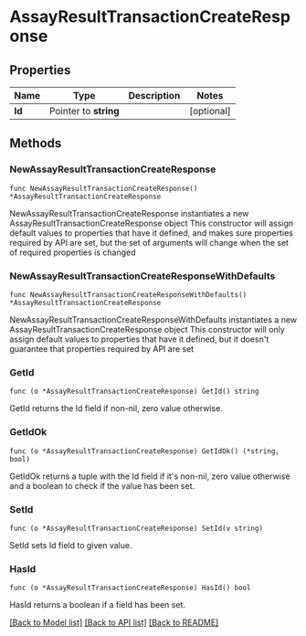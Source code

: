 # AssayResultTransactionCreateResponse

## Properties

Name | Type | Description | Notes
------------ | ------------- | ------------- | -------------
**Id** | Pointer to **string** |  | [optional] 

## Methods

### NewAssayResultTransactionCreateResponse

`func NewAssayResultTransactionCreateResponse() *AssayResultTransactionCreateResponse`

NewAssayResultTransactionCreateResponse instantiates a new AssayResultTransactionCreateResponse object
This constructor will assign default values to properties that have it defined,
and makes sure properties required by API are set, but the set of arguments
will change when the set of required properties is changed

### NewAssayResultTransactionCreateResponseWithDefaults

`func NewAssayResultTransactionCreateResponseWithDefaults() *AssayResultTransactionCreateResponse`

NewAssayResultTransactionCreateResponseWithDefaults instantiates a new AssayResultTransactionCreateResponse object
This constructor will only assign default values to properties that have it defined,
but it doesn't guarantee that properties required by API are set

### GetId

`func (o *AssayResultTransactionCreateResponse) GetId() string`

GetId returns the Id field if non-nil, zero value otherwise.

### GetIdOk

`func (o *AssayResultTransactionCreateResponse) GetIdOk() (*string, bool)`

GetIdOk returns a tuple with the Id field if it's non-nil, zero value otherwise
and a boolean to check if the value has been set.

### SetId

`func (o *AssayResultTransactionCreateResponse) SetId(v string)`

SetId sets Id field to given value.

### HasId

`func (o *AssayResultTransactionCreateResponse) HasId() bool`

HasId returns a boolean if a field has been set.


[[Back to Model list]](../README.md#documentation-for-models) [[Back to API list]](../README.md#documentation-for-api-endpoints) [[Back to README]](../README.md)


